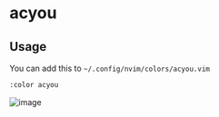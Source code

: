 # acyou

## Usage

You can add this to `~/.config/nvim/colors/acyou.vim`

```sh
:color acyou
```

![image](https://github.com/justnat3/acyou/assets/58314490/a640d717-42af-4858-aa14-454a9762545d)
